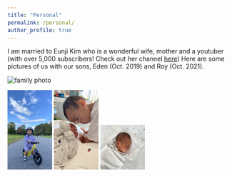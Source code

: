 ```yaml
---
title: "Personal"
permalink: /personal/
author_profile: true
---
```


I am married to Eunji Kim who is a wonderful wife, mother and a youtuber (with over 5,000 subscribers! Check out her channel [here](https://www.youtube.com/channel/UCErvsKam2e3mVsyZEGYGRFA))
Here are some pictures of us with our sons, Eden (Oct. 2019) and Roy (Oct. 2021).

<img src="/images/personal/family.jpg" alt="family photo" width="200"/>

<p float="left">
  <img src="images/personal/Eden_bike.jpg" width="100" />
  <img src="images/personal/EdenRoy.jpg" width="100" /> 
  <img src="images/personal/Roy.jpg" width="100" />
</p>

